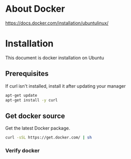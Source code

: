 # About Docker

https://docs.docker.com/installation/ubuntulinux/


# Installation

This document is docker installation on Ubuntu

## Prerequisites

If curl isn't installed, install it after updating your manager

~~~bash
apt-get update
apt-get install -y curl
~~~

## Get docker source

Get the latest Docker package.


~~~bash
curl -sSL https://get.docker.com/ | sh
~~~

### Verify docker

